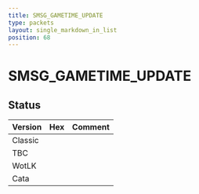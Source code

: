 ```yaml
---
title: SMSG_GAMETIME_UPDATE
type: packets
layout: single_markdown_in_list
position: 68
---
```


# SMSG_GAMETIME_UPDATE

## Status

Version | Hex | Comment
---------- | ---------- | ---------- 
Classic |  |  
TBC |  |  
WotLK |  |  
Cata |  |  
